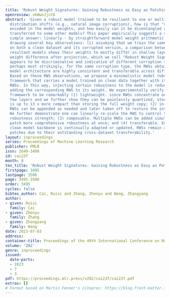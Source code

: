 ```yaml
---
title: 'Robust Weight Signatures: Gaining Robustness as Easy as Patching Weights?'
openreview: vkWwnJjcC6
abstract: 'Given a robust model trained to be resilient to one or multiple types of
  distribution shifts (e.g., natural image corruptions), how is that "robustness"
  encoded in the model weights, and how easily can it be disentangled and/or "zero-shot"
  transferred to some other models? This paper empirically suggests a surprisingly
  simple answer: linearly - by straightforward model weight arithmetic! We start by
  drawing several key observations: (i) assuming that we train the same model architecture
  on both a clean dataset and its corrupted version, a comparison between the two
  resultant models shows their weights to mostly differ in shallow layers; (ii) the
  weight difference after projection, which we call "Robust Weight Signature" (RWS),
  appears to be discriminative and indicative of different corruption types; (iii)
  perhaps most strikingly, for the same corruption type, the RWSs obtained by one
  model architecture are highly consistent and transferable across different datasets.
  Based on those RWS observations, we propose a minimalistic model robustness "patching"
  framework that carries a model trained on clean data together with its pre-extracted
  RWSs. In this way, injecting certain robustness to the model is reduced to directly
  adding the corresponding RWS to its weight. We experimentally verify our proposed
  framework to be remarkably (1) lightweight. since RWSs concentrate on the shallowest
  few layers and we further show they can be painlessly quantized, storing an RWS
  is up to 13 x more compact than storing the full weight copy; (2) in-situ adjustable.
  RWSs can be appended as needed and later taken off to restore the intact clean model.
  We further demonstrate one can linearly re-scale the RWS to control the patched
  robustness strength; (3) composable. Multiple RWSs can be added simultaneously to
  patch more comprehensive robustness at once; and (4) transferable. Even when the
  clean model backbone is continually adapted or updated, RWSs remain as effective
  patches due to their outstanding cross-dataset transferability.'
layout: inproceedings
series: Proceedings of Machine Learning Research
publisher: PMLR
issn: 2640-3498
id: cai23f
month: 0
tex_title: 'Robust Weight Signatures: Gaining Robustness as Easy as Patching Weights?'
firstpage: 3495
lastpage: 3506
page: 3495-3506
order: 3495
cycles: false
bibtex_author: Cai, Ruisi and Zhang, Zhenyu and Wang, Zhangyang
author:
- given: Ruisi
  family: Cai
- given: Zhenyu
  family: Zhang
- given: Zhangyang
  family: Wang
date: 2023-07-03
address: 
container-title: Proceedings of the 40th International Conference on Machine Learning
volume: '202'
genre: inproceedings
issued:
  date-parts:
  - 2023
  - 7
  - 3
pdf: https://proceedings.mlr.press/v202/cai23f/cai23f.pdf
extras: []
# Format based on Martin Fenner's citeproc: https://blog.front-matter.io/posts/citeproc-yaml-for-bibliographies/
---
```


